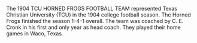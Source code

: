 The 1904 TCU HORNED FROGS FOOTBALL TEAM represented Texas Christian University (TCU) in the 1904 college football season. The Horned Frogs finished the season 1–4–1 overall. The team was coached by C. E. Cronk in his first and only year as head coach. They played their home games in Waco, Texas.
